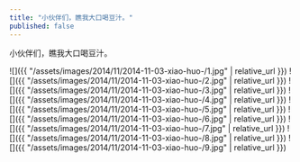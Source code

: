 ```yaml
---
title: "小伙伴们，瞧我大口喝豆汁。"
published: false
---
```

小伙伴们，瞧我大口喝豆汁。



![]({{ "/assets/images/2014/11/2014-11-03-xiao-huo-/1.jpg" | relative_url }})
![]({{ "/assets/images/2014/11/2014-11-03-xiao-huo-/2.jpg" | relative_url }})
![]({{ "/assets/images/2014/11/2014-11-03-xiao-huo-/3.jpg" | relative_url }})
![]({{ "/assets/images/2014/11/2014-11-03-xiao-huo-/4.jpg" | relative_url }})
![]({{ "/assets/images/2014/11/2014-11-03-xiao-huo-/5.jpg" | relative_url }})
![]({{ "/assets/images/2014/11/2014-11-03-xiao-huo-/6.jpg" | relative_url }})
![]({{ "/assets/images/2014/11/2014-11-03-xiao-huo-/7.jpg" | relative_url }})
![]({{ "/assets/images/2014/11/2014-11-03-xiao-huo-/8.jpg" | relative_url }})
![]({{ "/assets/images/2014/11/2014-11-03-xiao-huo-/9.jpg" | relative_url }})

